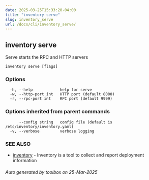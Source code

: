 ```yaml
---
date: 2025-03-25T15:33:20-04:00
title: "inventory serve"
slug: inventory_serve
url: /docs/cli/inventory_serve/
---
```

## inventory serve

Serve starts the RPC and HTTP servers

```
inventory serve [flags]
```

### Options

```
  -h, --help            help for serve
  -w, --http-port int   HTTP port (default 8000)
  -r, --rpc-port int    RPC port (default 9999)
```

### Options inherited from parent commands

```
      --config string   config file (default is /etc/inventory/inventory.yaml)
  -v, --verbose         verbose logging
```

### SEE ALSO

* [inventory](/inventory/docs/cli/inventory/)	 - Inventory is a tool to collect and report deployment information

###### Auto generated by toolbox on 25-Mar-2025
